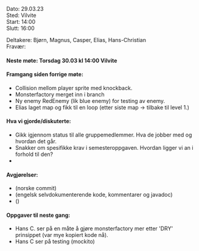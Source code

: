 Dato: 29.03.23  
Sted: Vilvite   
Start: 14:00   
Slutt: 16:00  

Deltakere: Bjørn, Magnus, Casper, Elias, Hans-Christian  
Fravær:  

#### Neste møte: Torsdag 30.03 kl 14:00 Vilvite

#### Framgang siden forrige møte:
- Collision mellom player sprite med knockback. 
- Monsterfactory merget inn i branch
- Ny enemy RedEnemy (lik blue enemy) for testing av enemy.
- Elias laget map og fikk til en loop (etter siste map -> tilbake til level 1.)



#### Hva vi gjorde/diskuterte:
- Gikk igjennom status til alle gruppemedlemmer. Hva de jobber med og hvordan det går. 
- Snakker om spesifikke krav i semesteroppgaven. Hvordan ligger vi an i forhold til den? 
- 


#### Avgjørelser: 
- (norske commit) 
- (engelsk selvdokumenterende kode, kommentarer og javadoc)
- ()


#### Oppgaver til neste gang:
- Hans C. ser på en måte å gjøre monsterfactory mer etter 'DRY' prinsippet (var mye kopiert kode nå).
- Hans C ser på testing (mockito) 
